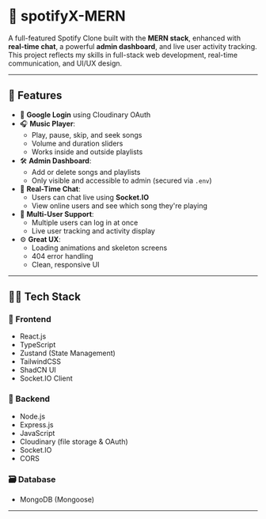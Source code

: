 # 🎵 spotifyX-MERN

A full-featured Spotify Clone built with the **MERN stack**, enhanced with **real-time chat**, a powerful **admin dashboard**, and live user activity tracking. This project reflects my skills in full-stack web development, real-time communication, and UI/UX design.

---

## 🚀 Features

- 🔐 **Google Login** using Cloudinary OAuth
- 🎧 **Music Player**:
  - Play, pause, skip, and seek songs
  - Volume and duration sliders
  - Works inside and outside playlists
- 🛠️ **Admin Dashboard**:
  - Add or delete songs and playlists
  - Only visible and accessible to admin (secured via `.env`)
- 💬 **Real-Time Chat**:
  - Users can chat live using **Socket.IO**
  - View online users and see which song they're playing
- 👥 **Multi-User Support**:
  - Multiple users can log in at once
  - Live user tracking and activity display
- ⚙️ **Great UX**:
  - Loading animations and skeleton screens
  - 404 error handling
  - Clean, responsive UI

---

## 🧑‍💻 Tech Stack

### 🔹 Frontend
- React.js
- TypeScript
- Zustand (State Management)
- TailwindCSS
- ShadCN UI
- Socket.IO Client

### 🔸 Backend
- Node.js
- Express.js
- JavaScript
- Cloudinary (file storage & OAuth)
- Socket.IO
- CORS

### 🗃️ Database
- MongoDB (Mongoose)

---


